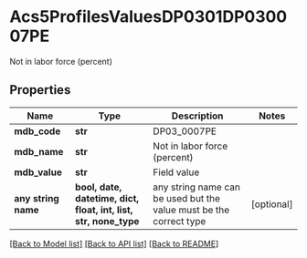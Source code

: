 # Acs5ProfilesValuesDP0301DP030007PE

Not in labor force (percent)

## Properties
Name | Type | Description | Notes
------------ | ------------- | ------------- | -------------
**mdb_code** | **str** | DP03_0007PE | 
**mdb_name** | **str** | Not in labor force (percent) | 
**mdb_value** | **str** | Field value | 
**any string name** | **bool, date, datetime, dict, float, int, list, str, none_type** | any string name can be used but the value must be the correct type | [optional]

[[Back to Model list]](../README.md#documentation-for-models) [[Back to API list]](../README.md#documentation-for-api-endpoints) [[Back to README]](../README.md)


